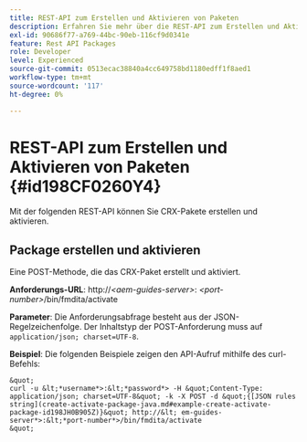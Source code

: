 ```yaml
---
title: REST-API zum Erstellen und Aktivieren von Paketen
description: Erfahren Sie mehr über die REST-API zum Erstellen und Aktivieren von Paketen
exl-id: 90686f77-a769-44bc-90eb-116cf9d0341e
feature: Rest API Packages
role: Developer
level: Experienced
source-git-commit: 0513ecac38840a4cc649758bd1180edff1f8aed1
workflow-type: tm+mt
source-wordcount: '117'
ht-degree: 0%

---
```


# REST-API zum Erstellen und Aktivieren von Paketen {#id198CF0260Y4}

Mit der folgenden REST-API können Sie CRX-Pakete erstellen und aktivieren.

## Package erstellen und aktivieren

Eine POST-Methode, die das CRX-Paket erstellt und aktiviert.

**Anforderungs-URL**: http://*&lt;aem-guides-server>*: *&lt;port-number>*/bin/fmdita/activate

**Parameter**: Die Anforderungsabfrage besteht aus der JSON-Regelzeichenfolge. Der Inhaltstyp der POST-Anforderung muss auf `application/json; charset=UTF-8`.

**Beispiel**: Die folgenden Beispiele zeigen den API-Aufruf mithilfe des curl-Befehls:

    &quot;
    curl -u &lt;*username*>:&lt;*password*> -H &quot;Content-Type: application/json; charset=UTF-8&quot; -k -X POST -d &quot;{[JSON rules string](create-activate-package-java.md#example-create-activate-package-id198JH0B905Z)}&quot; http://&lt; em-guides-server*>:&lt;*port-number*>/bin/fmdita/activate
    &quot;
